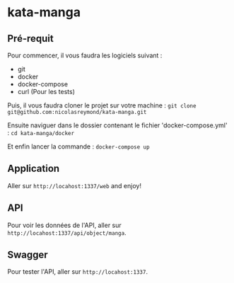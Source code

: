 # kata-manga

## Pré-requit

Pour commencer, il vous faudra les logiciels suivant :

- git
- docker
- docker-compose
- curl (Pour les tests)

Puis, il vous faudra cloner le projet sur votre machine : `git clone git@github.com:nicolasreymond/kata-manga.git`

Ensuite naviguer dans le dossier contenant le fichier 'docker-compose.yml' : `cd kata-manga/docker`

Et enfin lancer la commande : `docker-compose up`

## Application

Aller sur `http://locahost:1337/web` and enjoy!


## API

Pour voir les données de l'API, aller sur `http://locahost:1337/api/object/manga`.

## Swagger

Pour tester l'API, aller sur `http://locahost:1337`.
